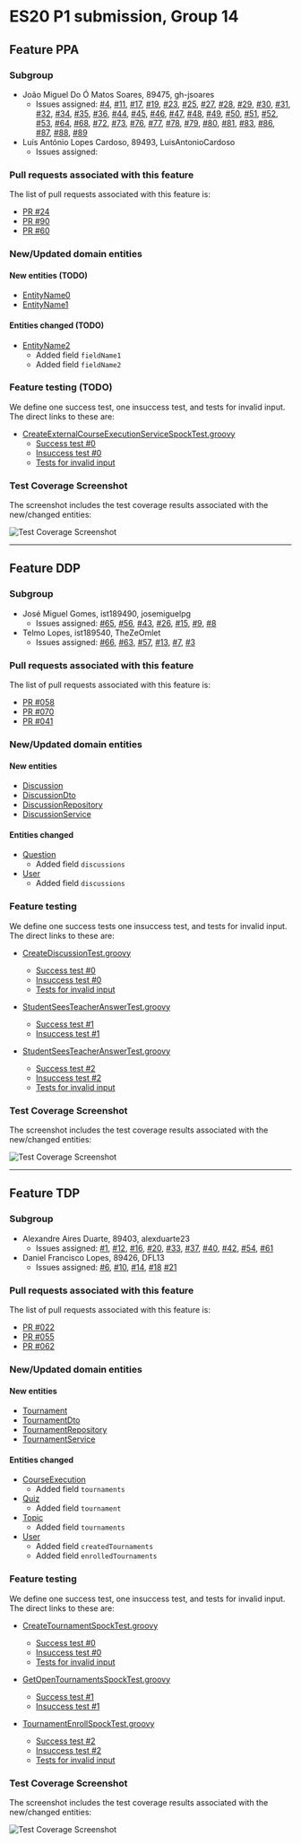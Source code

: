 # ES20 P1 submission, Group 14

## Feature PPA

### Subgroup
 - João Miguel Do Ó Matos Soares, 89475, gh-jsoares
   + Issues assigned: [#4](https://github.com/tecnico-softeng/es20al_14-project/issues/4), [#11](https://github.com/tecnico-softeng/es20al_14-project/issues/11), [#17](https://github.com/tecnico-softeng/es20al_14-project/issues/17), [#19](https://github.com/tecnico-softeng/es20al_14-project/issues/19), [#23](https://github.com/tecnico-softeng/es20al_14-project/issues/23), [#25](https://github.com/tecnico-softeng/es20al_14-project/issues/25), [#27](https://github.com/tecnico-softeng/es20al_14-project/issues/27), [#28](https://github.com/tecnico-softeng/es20al_14-project/issues/28), [#29](https://github.com/tecnico-softeng/es20al_14-project/issues/29), [#30](https://github.com/tecnico-softeng/es20al_14-project/issues/30), [#31](https://github.com/tecnico-softeng/es20al_14-project/issues/31), [#32](https://github.com/tecnico-softeng/es20al_14-project/issues/32), [#34](https://github.com/tecnico-softeng/es20al_14-project/issues/34), [#35](https://github.com/tecnico-softeng/es20al_14-project/issues/35), [#36](https://github.com/tecnico-softeng/es20al_14-project/issues/36), [#44](https://github.com/tecnico-softeng/es20al_14-project/issues/44), [#45](https://github.com/tecnico-softeng/es20al_14-project/issues/45), [#46](https://github.com/tecnico-softeng/es20al_14-project/issues/46), [#47](https://github.com/tecnico-softeng/es20al_14-project/issues/47), [#48](https://github.com/tecnico-softeng/es20al_14-project/issues/48), [#49](https://github.com/tecnico-softeng/es20al_14-project/issues/49), [#50](https://github.com/tecnico-softeng/es20al_14-project/issues/50), [#51](https://github.com/tecnico-softeng/es20al_14-project/issues/51), [#52](https://github.com/tecnico-softeng/es20al_14-project/issues/52), [#53](https://github.com/tecnico-softeng/es20al_14-project/issues/53), [#64](https://github.com/tecnico-softeng/es20al_14-project/issues/64), [#68](https://github.com/tecnico-softeng/es20al_14-project/issues/68), [#72](https://github.com/tecnico-softeng/es20al_14-project/issues/72), [#73](https://github.com/tecnico-softeng/es20al_14-project/issues/73), [#76](https://github.com/tecnico-softeng/es20al_14-project/issues/76), [#77](https://github.com/tecnico-softeng/es20al_14-project/issues/77), [#78](https://github.com/tecnico-softeng/es20al_14-project/issues/78), [#79](https://github.com/tecnico-softeng/es20al_14-project/issues/79), [#80](https://github.com/tecnico-softeng/es20al_14-project/issues/80), [#81](https://github.com/tecnico-softeng/es20al_14-project/issues/81), [#83](https://github.com/tecnico-softeng/es20al_14-project/issues/83), [#86](https://github.com/tecnico-softeng/es20al_14-project/issues/86), [#87](https://github.com/tecnico-softeng/es20al_14-project/issues/87), [#88](https://github.com/tecnico-softeng/es20al_14-project/issues/88), [#89](https://github.com/tecnico-softeng/es20al_14-project/issues/89)
 - Luís António Lopes Cardoso, 89493, LuisAntonioCardoso
   + Issues assigned:
 
### Pull requests associated with this feature

The list of pull requests associated with this feature is:

 - [PR #24](https://github.com/tecnico-softeng/es20al_14-project/pull/24)
 - [PR #90](https://github.com/tecnico-softeng/es20al_14-project/pull/90)
 - [PR #60](https://github.com/tecnico-softeng/es20al_14-project/pull/60)


### New/Updated domain entities

#### New entities (TODO)
 - [EntityName0](https://github.com)
 - [EntityName1](https://github.com)

#### Entities changed (TODO)
 - [EntityName2](https://github.com)
   + Added field `fieldName1`
   + Added field `fieldName2`
 
### Feature testing (TODO)

We define one success test, one insuccess test, and tests for invalid input. The direct links to these are:

 - [CreateExternalCourseExecutionServiceSpockTest.groovy](https://github.com/socialsoftware/quizzes-tutor/blob/31ba9bd5f5ddcbab61f1c4b2daca7331ad099f98/backend/src/test/groovy/pt/ulisboa/tecnico/socialsoftware/tutor/administration/service/CreateExternalCourseExecutionServiceSpockTest.groovy)
    + [Success test #0](https://github.com/socialsoftware/quizzes-tutor/blob/31ba9bd5f5ddcbab61f1c4b2daca7331ad099f98/backend/src/test/groovy/pt/ulisboa/tecnico/socialsoftware/tutor/administration/service/CreateExternalCourseExecutionServiceSpockTest.groovy#L39)
    + [Insuccess test #0](https://github.com/socialsoftware/quizzes-tutor/blob/31ba9bd5f5ddcbab61f1c4b2daca7331ad099f98/backend/src/test/groovy/pt/ulisboa/tecnico/socialsoftware/tutor/administration/service/CreateExternalCourseExecutionServiceSpockTest.groovy#L104)
    + [Tests for invalid input](https://github.com/socialsoftware/quizzes-tutor/blob/31ba9bd5f5ddcbab61f1c4b2daca7331ad099f98/backend/src/test/groovy/pt/ulisboa/tecnico/socialsoftware/tutor/administration/service/CreateExternalCourseExecutionServiceSpockTest.groovy#L145)


### Test Coverage Screenshot

The screenshot includes the test coverage results associated with the new/changed entities:

![Test Coverage Screenshot](https://files.perpheads.com/2Q6SugYMHo5M12h7.png)

---

## Feature DDP

### Subgroup
 - José Miguel Gomes, ist189490, josemiguelpg
   + Issues assigned: [#65](https://github.com/tecnico-softeng/es20al_14-project/issues/65), [#56](https://github.com/tecnico-softeng/es20al_14-project/issues/56), [#43](https://github.com/tecnico-softeng/es20al_14-project/issues/43), [#26](https://github.com/tecnico-softeng/es20al_14-project/issues/26), [#15](https://github.com/tecnico-softeng/es20al_14-project/issues/15), [#9](https://github.com/tecnico-softeng/es20al_14-project/issues/9), [#8](https://github.com/tecnico-softeng/es20al_14-project/issues/8)
 - Telmo Lopes, ist189540, TheZeOmlet
   + Issues assigned: [#66](https://github.com/tecnico-softeng/es20al_14-project/issues/66), [#63](https://github.com/tecnico-softeng/es20al_14-project/issues/63), [#57](https://github.com/tecnico-softeng/es20al_14-project/issues/57), [#13](https://github.com/tecnico-softeng/es20al_14-project/issues/13), [#7](https://github.com/tecnico-softeng/es20al_14-project/issues/7), [#3](https://github.com/tecnico-softeng/es20al_14-project/issues/3)
 
### Pull requests associated with this feature

The list of pull requests associated with this feature is:

 - [PR #058](https://github.com/tecnico-softeng/es20al_14-project/pull/58)
 - [PR #070](https://github.com/tecnico-softeng/es20al_14-project/pull/70)
 - [PR #041](https://github.com/tecnico-softeng/es20al_14-project/pull/41)


### New/Updated domain entities

#### New entities
 - [Discussion](https://github.com/tecnico-softeng/es20al_14-project/blob/DdP/backend/src/main/java/pt/ulisboa/tecnico/socialsoftware/tutor/discussion/domain/Discussion.java)
 - [DiscussionDto](https://github.com/tecnico-softeng/es20al_14-project/blob/DdP/backend/src/main/java/pt/ulisboa/tecnico/socialsoftware/tutor/discussion/dto/DiscussionDto.java)
 - [DiscussionRepository](https://github.com/tecnico-softeng/es20al_14-project/blob/DdP/backend/src/main/java/pt/ulisboa/tecnico/socialsoftware/tutor/discussion/repository/DiscussionRepository.java)
 - [DiscussionService](https://github.com/tecnico-softeng/es20al_14-project/blob/DdP/backend/src/main/java/pt/ulisboa/tecnico/socialsoftware/tutor/discussion/DiscussionService.java)

#### Entities changed
 - [Question](https://github.com/tecnico-softeng/es20al_14-project/blob/1d5258fdf95f2688ddec20b2d42a6005f663c31f/backend/src/main/java/pt/ulisboa/tecnico/socialsoftware/tutor/question/domain/Question.java)
   + Added field `discussions`
 - [User](https://github.com/tecnico-softeng/es20al_14-project/blob/1d5258fdf95f2688ddec20b2d42a6005f663c31f/backend/src/main/java/pt/ulisboa/tecnico/socialsoftware/tutor/user/User.java)
   + Added field `discussions`
 
### Feature testing

We define one success tests one insuccess test, and tests for invalid input. The direct links to these are:

 - [CreateDiscussionTest.groovy](https://github.com/tecnico-softeng/es20al_14-project/blob/1d5258fdf95f2688ddec20b2d42a6005f663c31f/backend/src/test/groovy/pt/ulisboa/tecnico/socialsoftware/tutor/discussion/service/CreateDiscussionTest.groovy)
    + [Success test #0](https://github.com/tecnico-softeng/es20al_14-project/blob/1d5258fdf95f2688ddec20b2d42a6005f663c31f/backend/src/test/groovy/pt/ulisboa/tecnico/socialsoftware/tutor/discussion/service/CreateDiscussionTest.groovy#L106)
    + [Insuccess test #0](https://github.com/tecnico-softeng/es20al_14-project/blob/1d5258fdf95f2688ddec20b2d42a6005f663c31f/backend/src/test/groovy/pt/ulisboa/tecnico/socialsoftware/tutor/discussion/service/CreateDiscussionTest.groovy#L136)
    + [Tests for invalid input](https://github.com/tecnico-softeng/es20al_14-project/blob/1d5258fdf95f2688ddec20b2d42a6005f663c31f/backend/src/test/groovy/pt/ulisboa/tecnico/socialsoftware/tutor/discussion/service/CreateDiscussionTest.groovy#L215)
     
 - [StudentSeesTeacherAnswerTest.groovy](https://github.com/tecnico-softeng/es20al_14-project/blob/1d5258fdf95f2688ddec20b2d42a6005f663c31f/backend/src/test/groovy/pt/ulisboa/tecnico/socialsoftware/tutor/discussion/service/StudentSeesTeacherAnswerTest.groovy)
    + [Success test #1](https://github.com/tecnico-softeng/es20al_14-project/blob/1d5258fdf95f2688ddec20b2d42a6005f663c31f/backend/src/test/groovy/pt/ulisboa/tecnico/socialsoftware/tutor/discussion/service/StudentSeesTeacherAnswerTest.groovy#L113)
    + [Insuccess test #1](https://github.com/tecnico-softeng/es20al_14-project/blob/1d5258fdf95f2688ddec20b2d42a6005f663c31f/backend/src/test/groovy/pt/ulisboa/tecnico/socialsoftware/tutor/discussion/service/StudentSeesTeacherAnswerTest.groovy#L157)
    
 - [StudentSeesTeacherAnswerTest.groovy](https://github.com/tecnico-softeng/es20al_14-project/blob/1d5258fdf95f2688ddec20b2d42a6005f663c31f/backend/src/test/groovy/pt/ulisboa/tecnico/socialsoftware/tutor/discussion/service/TeacherAnswersStudentServiceSpockTest.groovy)
    + [Success test #2](https://github.com/tecnico-softeng/es20al_14-project/blob/1d5258fdf95f2688ddec20b2d42a6005f663c31f/backend/src/test/groovy/pt/ulisboa/tecnico/socialsoftware/tutor/discussion/service/TeacherAnswersStudentServiceSpockTest.groovy#L118)
    + [Insuccess test #2](https://github.com/tecnico-softeng/es20al_14-project/blob/1d5258fdf95f2688ddec20b2d42a6005f663c31f/backend/src/test/groovy/pt/ulisboa/tecnico/socialsoftware/tutor/discussion/service/TeacherAnswersStudentServiceSpockTest.groovy#L141)
    + [Tests for invalid input](https://github.com/tecnico-softeng/es20al_14-project/blob/1d5258fdf95f2688ddec20b2d42a6005f663c31f/backend/src/test/groovy/pt/ulisboa/tecnico/socialsoftware/tutor/discussion/service/TeacherAnswersStudentServiceSpockTest.groovy#L212)


### Test Coverage Screenshot

The screenshot includes the test coverage results associated with the new/changed entities:

![Test Coverage Screenshot](http://web.tecnico.ulisboa.pt/~ist189540/ES/coverage.png)

---


## Feature TDP

### Subgroup
 - Alexandre Aires Duarte, 89403, alexduarte23
   + Issues assigned: [#1](https://github.com/tecnico-softeng/es20al_14-project/issues/1), [#12](https://github.com/tecnico-softeng/es20al_14-project/issues/12), [#16](https://github.com/tecnico-softeng/es20al_14-project/issues/16), [#20](https://github.com/tecnico-softeng/es20al_14-project/issues/20), [#33](https://github.com/tecnico-softeng/es20al_14-project/issues/33), [#37](https://github.com/tecnico-softeng/es20al_14-project/issues/37), [#40](https://github.com/tecnico-softeng/es20al_14-project/issues/40), [#42](https://github.com/tecnico-softeng/es20al_14-project/issues/42), [#54](https://github.com/tecnico-softeng/es20al_14-project/issues/54), [#61](https://github.com/tecnico-softeng/es20al_14-project/issues/61)
 - Daniel Francisco Lopes, 89426, DFL13
   + Issues assigned: [#6](https://github.com/tecnico-softeng/es20al_14-project/issues/6), [#10](https://github.com/tecnico-softeng/es20al_14-project/issues/10), [#14](https://github.com/tecnico-softeng/es20al_14-project/issues/14), [#18](https://github.com/tecnico-softeng/es20al_14-project/issues/18) [#21](https://github.com/tecnico-softeng/es20al_14-project/issues/21)
 
### Pull requests associated with this feature

The list of pull requests associated with this feature is:

 - [PR #022](https://github.com/tecnico-softeng/es20al_14-project/pull/22)
 - [PR #055](https://github.com/tecnico-softeng/es20al_14-project/pull/55)
 - [PR #062](https://github.com/tecnico-softeng/es20al_14-project/pull/62)


### New/Updated domain entities

#### New entities
 - [Tournament](https://github.com/tecnico-softeng/es20al_14-project/blob/655a47c5ac119368d5978e6142657e2271d01ae1/backend/src/main/java/pt/ulisboa/tecnico/socialsoftware/tutor/tournament/Tournament.java)
 - [TournamentDto](https://github.com/tecnico-softeng/es20al_14-project/blob/655a47c5ac119368d5978e6142657e2271d01ae1/backend/src/main/java/pt/ulisboa/tecnico/socialsoftware/tutor/tournament/TournamentDto.java)
 - [TournamentRepository](https://github.com/tecnico-softeng/es20al_14-project/blob/655a47c5ac119368d5978e6142657e2271d01ae1/backend/src/main/java/pt/ulisboa/tecnico/socialsoftware/tutor/tournament/TournamentRepository.java)
 - [TournamentService](https://github.com/tecnico-softeng/es20al_14-project/blob/655a47c5ac119368d5978e6142657e2271d01ae1/backend/src/main/java/pt/ulisboa/tecnico/socialsoftware/tutor/tournament/TournamentService.java)

#### Entities changed
 - [CourseExecution](https://github.com/tecnico-softeng/es20al_14-project/blob/655a47c5ac119368d5978e6142657e2271d01ae1/backend/src/main/java/pt/ulisboa/tecnico/socialsoftware/tutor/course/CourseExecution.java)
    + Added field `tournaments`
 - [Quiz](https://github.com/tecnico-softeng/es20al_14-project/blob/655a47c5ac119368d5978e6142657e2271d01ae1/backend/src/main/java/pt/ulisboa/tecnico/socialsoftware/tutor/quiz/domain/Quiz.java)
    + Added field `tournament`
 - [Topic](https://github.com/tecnico-softeng/es20al_14-project/blob/655a47c5ac119368d5978e6142657e2271d01ae1/backend/src/main/java/pt/ulisboa/tecnico/socialsoftware/tutor/question/domain/Topic.java)
    + Added field `tournaments`
 - [User](https://github.com/tecnico-softeng/es20al_14-project/blob/655a47c5ac119368d5978e6142657e2271d01ae1/backend/src/main/java/pt/ulisboa/tecnico/socialsoftware/tutor/user/User.java)
   + Added field `createdTournaments`
   + Added field `enrolledTournaments`
 
### Feature testing

We define one success test, one insuccess test, and tests for invalid input. The direct links to these are:

 - [CreateTournamentSpockTest.groovy](https://github.com/tecnico-softeng/es20al_14-project/blob/d77bc79e8834ab136c48d6dbc2d47d73138f790c/backend/src/test/groovy/pt/ulisboa/tecnico/socialsoftware/tutor/tournament/service/CreateTournamentSpockTest.groovy)
    + [Success test #0](https://github.com/tecnico-softeng/es20al_14-project/blob/d77bc79e8834ab136c48d6dbc2d47d73138f790c/backend/src/test/groovy/pt/ulisboa/tecnico/socialsoftware/tutor/tournament/service/CreateTournamentSpockTest.groovy#L91)
    + [Insuccess test #0](https://github.com/tecnico-softeng/es20al_14-project/blob/d77bc79e8834ab136c48d6dbc2d47d73138f790c/backend/src/test/groovy/pt/ulisboa/tecnico/socialsoftware/tutor/tournament/service/CreateTournamentSpockTest.groovy#L146)
    + [Tests for invalid input](https://github.com/tecnico-softeng/es20al_14-project/blob/d77bc79e8834ab136c48d6dbc2d47d73138f790c/backend/src/test/groovy/pt/ulisboa/tecnico/socialsoftware/tutor/tournament/service/CreateTournamentSpockTest.groovy#L222)
    
 - [GetOpenTournamentsSpockTest.groovy](https://github.com/tecnico-softeng/es20al_14-project/blob/d77bc79e8834ab136c48d6dbc2d47d73138f790c/backend/src/test/groovy/pt/ulisboa/tecnico/socialsoftware/tutor/tournament/service/GetOpenTournamentsSpockTest.groovy)
    + [Success test #1](https://github.chttps://github.com/tecnico-softeng/es20al_14-project/blob/tdp/backend/src/main/java/pt/ulisboa/tecnico/socialsoftware/tutor/user/User.javaom/tecnico-softeng/es20al_14-project/blob/d77bc79e8834ab136c48d6dbc2d47d73138f790c/backend/src/test/groovy/pt/ulisboa/tecnico/socialsoftware/tutor/tournament/service/GetOpenTournamentsSpockTest.groovy#L119)
    + [Insuccess test #1](https://github.com/tecnico-softeng/es20al_14-project/blob/d77bc79e8834ab136c48d6dbc2d47d73138f790c/backend/src/test/groovy/pt/ulisboa/tecnico/socialsoftware/tutor/tournament/service/GetOpenTournamentsSpockTest.groovy#L149)
    
 - [TournamentEnrollSpockTest.groovy](https://github.com/tecnico-softeng/es20al_14-project/blob/d77bc79e8834ab136c48d6dbc2d47d73138f790c/backend/src/test/groovy/pt/ulisboa/tecnico/socialsoftware/tutor/tournament/service/TournamentEnrollSpockTest.groovy)
    + [Success test #2](https://github.com/tecnico-softeng/es20al_14-project/blob/d77bc79e8834ab136c48d6dbc2d47d73138f790c/backend/src/test/groovy/pt/ulisboa/tecnico/socialsoftware/tutor/tournament/service/TournamentEnrollSpockTest.groovy#L75)
    + [Insuccess test #2](https://github.com/tecnico-softeng/es20al_14-project/blob/d77bc79e8834ab136c48d6dbc2d47d73138f790c/backend/src/test/groovy/pt/ulisboa/tecnico/socialsoftware/tutor/tournament/service/TournamentEnrollSpockTest.groovy#L102)
    + [Tests for invalid input](https://github.com/tecnico-softeng/es20al_14-project/blob/d77bc79e8834ab136c48d6dbc2d47d73138f790c/backend/src/test/groovy/pt/ulisboa/tecnico/socialsoftware/tutor/tournament/service/TournamentEnrollSpockTest.groovy#L122)
 
### Test Coverage Screenshot

The screenshot includes the test coverage results associated with the new/changed entities:

![Test Coverage Screenshot](https://web.tecnico.ulisboa.pt/~ist189403/ES/coverageScreenshot.png)
